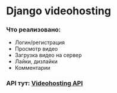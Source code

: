 # Django videohosting 
### Что реализовано:
- Логин/регистрация
- Просмотр видео
- Загрузка видео на сервер
- Лайки, дизлайки
- Комментарии
### API тут: [Videohosting API](https://roostik.notion.site/Videohosting-API-94c82f8653554b37a5a16d2842762760?pvs=4)